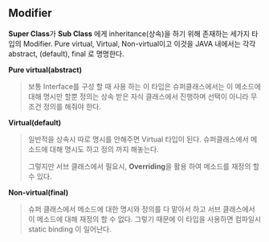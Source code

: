 ## Modifier

**Super Class**가 **Sub Class** 에게 inheritance(상속)을 하기 위해 존재하는 세가지 타입의 Modifier. 
Pure virtual, Virtual, Non-virtual이고 이것을 JAVA 내에서는 각각 abstract, (default), final 로 명명한다.

**Pure virtual(abstract)**
> 보통 Interface를 구성 할 때 사용 하는 이 타입은 슈퍼클래스에서는 이 메소드에 대해 명시만 할뿐 정의는 상속 받은 자식 클래스에서 진행하며 선택이 아니라 무조건 정의를 해줘야 한다.

**Virtual(default)**
> 일반적을 상속시 따로 명시를 안해주면 Virtual 타입이 된다. 슈퍼클래스에서 메소드에 대해 명시도 하고 정의 까지 해놓는다. 
>
> 그렇지만  서브 클래스에서 필요시, **Overriding**을 활용 하여 메소드를 재정의 할 수 있다.

**Non-virtual(final)**
> 슈퍼 클래스에서 메소드에 대한 명시와 정의를 다 맡아서 하고 서브 클래스에서 이 메소드에 대해 재정의 할 수 없다. 그렇기 때문에 이 타입을 사용하면 컴파일시 static binding 이 일어난다. 




